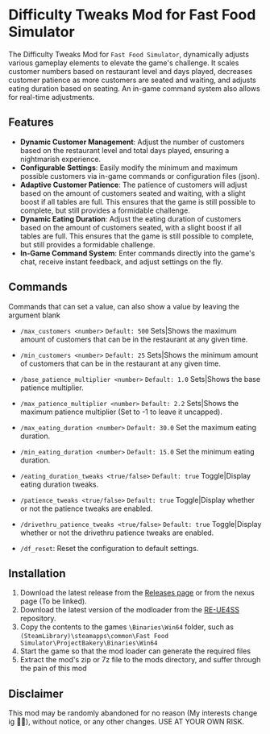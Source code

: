 # Difficulty Tweaks Mod for Fast Food Simulator

The Difficulty Tweaks Mod for `Fast Food Simulator`, dynamically adjusts various gameplay elements to elevate the game's challenge. It scales customer numbers based on restaurant level and days played, decreases customer patience as more customers are seated and waiting, and adjusts eating duration based on seating. An in-game command system also allows for real-time adjustments.


## Features

- **Dynamic Customer Management**: Adjust the number of customers based on the restaurant level and total days played, ensuring a nightmarish experience.
- **Configurable Settings**: Easily modify the minimum and maximum possible customers via in-game commands or configuration files (json).
- **Adaptive Customer Patience**: The patience of customers will adjust based on the amount of customers seated and waiting, with a slight boost if all tables are full. This ensures that the game is still possible to complete, but still provides a formidable challenge.
- **Dynamic Eating Duration**: Adjust the eating duration of customers based on the amount of customers seated, with a slight boost if all tables are full. This ensures that the game is still possible to complete, but still provides a formidable challenge.
- **In-Game Command System**: Enter commands directly into the game's chat, receive instant feedback, and adjust settings on the fly.

## Commands
Commands that can set a value, can also show a value by leaving the argument blank
- `/max_customers <number>`  `Default: 500`  Sets|Shows the maximum amount of customers that can be in the restaurant at any given time.
- `/min_customers <number>`  `Default: 25`  Sets|Shows the minimum amount of customers that can be in the restaurant at any given time.
- `/base_patience_multiplier <number>`  `Default: 1.0` Sets|Shows the base patience multiplier.
- `/max_patience_multiplier <number>`  `Default: 2.2` Sets|Shows the maximum patience multiplier (Set to -1 to leave it uncapped).
- `/max_eating_duration <number>` `Default: 30.0` Set the maximum eating duration.
- `/min_eating_duration <number>` `Default: 15.0` Set the minimum eating duration.
- `/eating_duration_tweaks <true/false>` `Default: true` Toggle|Display eating duration tweaks.
- `/patience_tweaks <true/false>` `Default: true` Toggle|Display whether or not the patience tweaks are enabled.
- `/drivethru_patience_tweaks <true/false>` `Default: true` Toggle|Display whether or not the drivethru patience tweaks are enabled.

- `/df_reset`: Reset the configuration to default settings.
## Installation

1. Download the latest release from the [Releases page](https://github.com/Creativious/fastfoodsim_difficultytweaks/releases) or from the nexus page (To be linked).
2. Download the latest version of the modloader from the [RE-UE4SS](https://github.com/UE4SS-RE/RE-UE4SS) repository.
3. Copy the contents to the games `\Binaries\Win64` folder, such as `(SteamLibrary)\steamapps\common\Fast Food Simulator\ProjectBakery\Binaries\Win64`
4. Start the game so that the mod loader can generate the required files
5. Extract the mod's zip or 7z file to the mods directory, and suffer through the pain of this mod

## Disclaimer
This mod may be randomly abandoned for no reason (My interests change ig 🤷‍♂️), without notice, or any other changes. USE AT YOUR OWN RISK.


